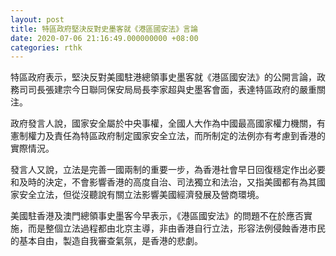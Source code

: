 ```yaml
---
layout: post
title: 特區政府堅決反對史墨客就《港區國安法》言論
date: 2020-07-06 21:16:49.000000000 +08:00
categories: rthk
---
```


特區政府表示，堅決反對美國駐港總領事史墨客就《港區國安法》的公開言論，政務司司長張建宗今日聯同保安局局長李家超與史墨客會面，表達特區政府的嚴重關注。

政府發言人說，國家安全屬於中央事權，全國人大作為中國最高國家權力機關，有憲制權力及責任為特區政府制定國家安全立法，而所制定的法例亦有考慮到香港的實際情況。

發言人又說，立法是完善一國兩制的重要一步，為香港社會早日回復穩定作出必要和及時的決定，不會影響香港的高度自治、司法獨立和法治，又指美國都有為其國家安全立法，但從沒聽說有關立法影響美國經濟發展及營商環境。

美國駐香港及澳門總領事史墨客今早表示，《港區國安法》的問題不在於應否實施，而是整個立法過程都由北京主導，非由香港自行立法，形容法例侵蝕香港市民的基本自由，製造自我審查氣氛，是香港的悲劇。
